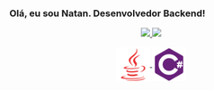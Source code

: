 ### Olá, eu sou Natan. Desenvolvedor Backend!

<div align="center">
  <a href="https://github.com/natanncosta">
  <img height="180em" src="https://github-readme-stats.vercel.app/api?username=natanncosta&show_icons=true&theme=dracula&include_all_commits=true&count_private=true"/>
  <img height="180em" src="https://github-readme-stats.vercel.app/api/top-langs/?username=natanncosta&layout=compact&langs_count=7&theme=dracula"/>
</div>
<div align="center" style="display: inline_block"><br>
  <img align="center" alt="Natan-Java" height="60" width="60" src="https://raw.githubusercontent.com/devicons/devicon/master/icons/java/java-plain.svg">
  <img align="center" alt="Natan-CSharp" height="60" width="60" src="https://raw.githubusercontent.com/devicons/devicon/master/icons/csharp/csharp-plain.svg">
</div>


